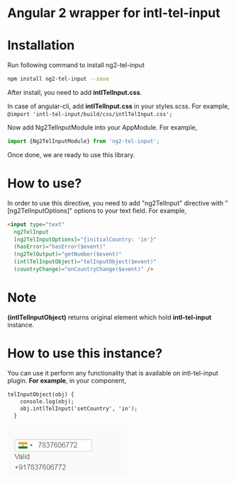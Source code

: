 
# Angular 2 wrapper for intl-tel-input

# Installation

Run following command to install ng2-tel-input

```sh
npm install ng2-tel-input --save
```

After install, you need to add **intlTelInput.css**.

In case of angular-cli, add **intlTelInput.css** in your styles.scss. For example,
```@import 'intl-tel-input/build/css/intlTelInput.css';```

Now add Ng2TelInputModule into your AppModule. For example,

```js
import {Ng2TelInputModule} from 'ng2-tel-input';
```

Once done, we are ready to use this library.

# How to use?

In order to use this directive, you need to add "ng2TelInput" directive with "[ng2TelInputOptions]" options to your text field. For example,

```html
<input type="text"
  ng2TelInput
  [ng2TelInputOptions]="{initialCountry: 'in'}"
  (hasError)="hasError($event)"
  (ng2TelOutput)="getNumber($event)"
  (intlTelInputObject)="telInputObject($event)"
  (countryChange)="onCountryChange($event)" />
```

# Note
**(intlTelInputObject)** returns original element which hold **intl-tel-input** instance.

# How to use this instance?
You can use it perform any functionality that is available on intl-tel-input plugin. **For example**, in your component,
```
telInputObject(obj) {
    console.log(obj);
    obj.intlTelInput('setCountry', 'in');
  }
```

![N|Solid](./example.png)
